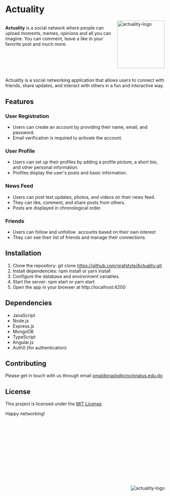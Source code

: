<h1>Actuality</h1>
<div style="display:inline-block">
<img align="right" alt="actuality-logo" src="https://actuality.netlify.app/favicon.ico" width="150" height="150" />
<p align="left" ><b>Actuality</b> is a social network where people can upload moments, memes, opinions and all you can imagine. You can comment, leave a like in your favorite post and much more.</p>
</div>
<h2></h2>
Actuality is a social networking application that allows users to connect with friends, share updates, and interact with others in a fun and interactive way.

## Features

### User Registration
- Users can create an account by providing their name, email, and password.
- Email verification is required to activate the account.

### User Profile
- Users can set up their profiles by adding a profile picture, a short bio, and other personal information.
- Profiles display the user's posts and basic information.

### News Feed
- Users can post text updates, photos, and videos on their news feed.
- They can like, comment, and share posts from others.
- Posts are displayed in chronological order.

### Friends
- Users can follow and unfollow  accounts based on their own interest
- They can see their list of friends and manage their connections.

## Installation

1. Clone the repository: git clone https://github.com/grafstyle/Actuality.git
2. Install dependencies: npm install or yarn install
3. Configure the database and environment variables.
4. Start the server: npm start or yarn start
5. Open the app in your browser at http://localhost:4200

## Dependencies

- JavaScript
- Node.js
- Express.js
- MongoDB
- TypeScript
- Angular.js
- Auth0 (for authentication)

## Contributing

Please get in touch with us through email omaldonado@cincinnatus.edu.do

## License

This project is licensed under the [MIT License](LICENSE).

Happy networking!
<br>
<br>
<br>
<br>
<br>
<br>
<br>
<br>
<br>
<br>
<br>
<br>
<br>

<img align="right" alt="actuality-logo" src="https://cdni.iconscout.com/illustration/premium/thumb/social-media-marketing-strategy-5255673-4396182.png"/>


